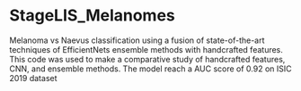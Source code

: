 # StageLIS_Melanomes
Melanoma vs Naevus classification using a fusion of state-of-the-art techniques of EfficientNets ensemble methods with handcrafted features.
This code was used to make a comparative study of handcrafted features, CNN, and ensemble methods.
The model reach a AUC score of 0.92 on ISIC 2019 dataset
